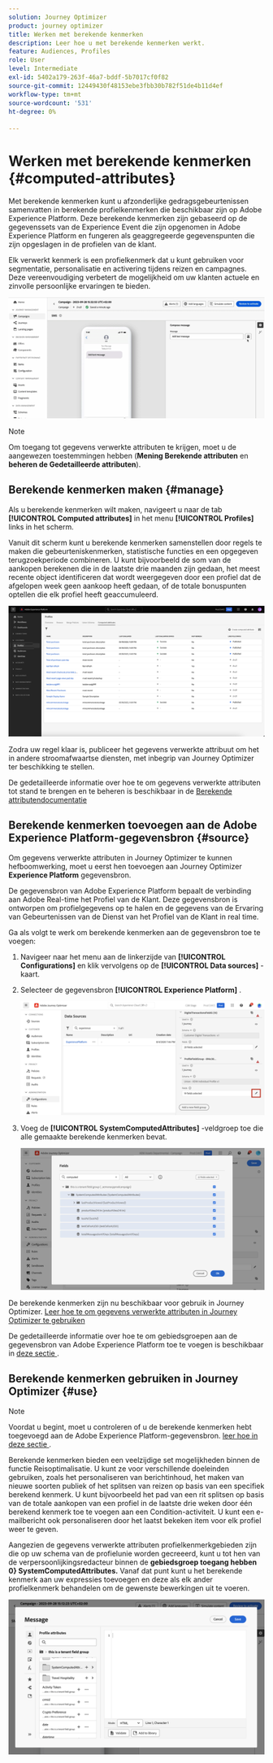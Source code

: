 ```yaml
---
solution: Journey Optimizer
product: journey optimizer
title: Werken met berekende kenmerken
description: Leer hoe u met berekende kenmerken werkt.
feature: Audiences, Profiles
role: User
level: Intermediate
exl-id: 5402a179-263f-46a7-bddf-5b7017cf0f82
source-git-commit: 12449430f48153ebe3fbb30b782f51de4b11d4ef
workflow-type: tm+mt
source-wordcount: '531'
ht-degree: 0%

---
```


# Werken met berekende kenmerken {#computed-attributes}

Met berekende kenmerken kunt u afzonderlijke gedragsgebeurtenissen samenvatten in berekende profielkenmerken die beschikbaar zijn op Adobe Experience Platform. Deze berekende kenmerken zijn gebaseerd op de gegevenssets van de Experience Event die zijn opgenomen in Adobe Experience Platform en fungeren als geaggregeerde gegevenspunten die zijn opgeslagen in de profielen van de klant.

Elk verwerkt kenmerk is een profielkenmerk dat u kunt gebruiken voor segmentatie, personalisatie en activering tijdens reizen en campagnes. Deze vereenvoudiging verbetert de mogelijkheid om uw klanten actuele en zinvolle persoonlijke ervaringen te bieden.


![](../rn/assets/do-not-localize/computed-attributes.gif)


>[!NOTE]
>
>Om toegang tot gegevens verwerkte attributen te krijgen, moet u de aangewezen toestemmingen hebben (**Mening Berekende attributen** en **beheren de Gedetailleerde attributen**).

## Berekende kenmerken maken {#manage}

Als u berekende kenmerken wilt maken, navigeert u naar de tab **[!UICONTROL Computed attributes]** in het menu **[!UICONTROL Profiles]** links in het scherm.

Vanuit dit scherm kunt u berekende kenmerken samenstellen door regels te maken die gebeurteniskenmerken, statistische functies en een opgegeven terugzoekperiode combineren. U kunt bijvoorbeeld de som van de aankopen berekenen die in de laatste drie maanden zijn gedaan, het meest recente object identificeren dat wordt weergegeven door een profiel dat de afgelopen week geen aankoop heeft gedaan, of de totale bonuspunten optellen die elk profiel heeft geaccumuleerd.

![](assets/computed-attributes.png)

Zodra uw regel klaar is, publiceer het gegevens verwerkte attribuut om het in andere stroomafwaartse diensten, met inbegrip van Journey Optimizer ter beschikking te stellen.

De gedetailleerde informatie over hoe te om gegevens verwerkte attributen tot stand te brengen en te beheren is beschikbaar in de [ Berekende attributendocumentatie ](https://experienceleague.adobe.com/docs/experience-platform/profile/computed-attributes/overview.html)

## Berekende kenmerken toevoegen aan de Adobe Experience Platform-gegevensbron {#source}

Om gegevens verwerkte attributen in Journey Optimizer te kunnen hefboomwerking, moet u eerst hen toevoegen aan Journey Optimizer **Experience Platform** gegevensbron.

De gegevensbron van Adobe Experience Platform bepaalt de verbinding aan Adobe Real-time het Profiel van de Klant. Deze gegevensbron is ontworpen om profielgegevens op te halen en de gegevens van de Ervaring van Gebeurtenissen van de Dienst van het Profiel van de Klant in real time.

Ga als volgt te werk om berekende kenmerken aan de gegevensbron toe te voegen:

1. Navigeer naar het menu aan de linkerzijde van **[!UICONTROL Configurations]** en klik vervolgens op de **[!UICONTROL Data sources]** -kaart.

1. Selecteer de gegevensbron **[!UICONTROL Experience Platform]** .

   ![](assets/computed-attributes-add.png)

1. Voeg de **[!UICONTROL SystemComputedAttributes]** -veldgroep toe die alle gemaakte berekende kenmerken bevat.

   ![](assets/computed-attributes-fieldgroup.png)

De berekende kenmerken zijn nu beschikbaar voor gebruik in Journey Optimizer. [ Leer hoe te om gegevens verwerkte attributen in Journey Optimizer te gebruiken ](#use)

De gedetailleerde informatie over hoe te om gebiedsgroepen aan de gegevensbron van Adobe Experience Platform toe te voegen is beschikbaar in [ deze sectie ](../datasource/adobe-experience-platform-data-source.md).

## Berekende kenmerken gebruiken in Journey Optimizer {#use}

>[!NOTE]
>
>Voordat u begint, moet u controleren of u de berekende kenmerken hebt toegevoegd aan de Adobe Experience Platform-gegevensbron. [ leer hoe in deze sectie ](#source).

Berekende kenmerken bieden een veelzijdige set mogelijkheden binnen de functie Reisoptimalisatie. U kunt ze voor verschillende doeleinden gebruiken, zoals het personaliseren van berichtinhoud, het maken van nieuwe soorten publiek of het splitsen van reizen op basis van een specifiek berekend kenmerk. U kunt bijvoorbeeld het pad van een rit splitsen op basis van de totale aankopen van een profiel in de laatste drie weken door één berekend kenmerk toe te voegen aan een Condition-activiteit. U kunt een e-mailbericht ook personaliseren door het laatst bekeken item voor elk profiel weer te geven.

Aangezien de gegevens verwerkte attributen profielkenmerkgebieden zijn die op uw schema van de profielunie worden gecreeerd, kunt u tot hen van de verpersoonlijkingsredacteur binnen de **gebiedsgroep toegang hebben 0} SystemComputedAttributes.** Vanaf dat punt kunt u het berekende kenmerk aan uw expressies toevoegen en deze als elk ander profielkenmerk behandelen om de gewenste bewerkingen uit te voeren.

![](assets/computed-attributes-ajo.png)
